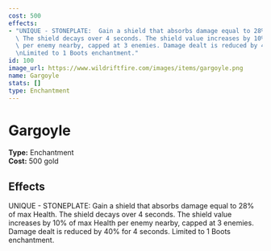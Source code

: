 ```yaml
---
cost: 500
effects:
- "UNIQUE - STONEPLATE:  Gain a shield that absorbs damage equal to 28% of max Health.\
  \ The shield decays over 4 seconds. The shield value increases by 10% of max Health\
  \ per enemy nearby, capped at 3 enemies. Damage dealt is reduced by 40% for 4 seconds.\r\
  \nLimited to 1 Boots enchantment."
id: 100
image_url: https://www.wildriftfire.com/images/items/gargoyle.png
name: Gargoyle
stats: []
type: Enchantment
---
```


# Gargoyle

**Type:** Enchantment  
**Cost:** 500 gold

## Effects

UNIQUE - STONEPLATE:  Gain a shield that absorbs damage equal to 28% of max Health. The shield decays over 4 seconds. The shield value increases by 10% of max Health per enemy nearby, capped at 3 enemies. Damage dealt is reduced by 40% for 4 seconds.
Limited to 1 Boots enchantment.

